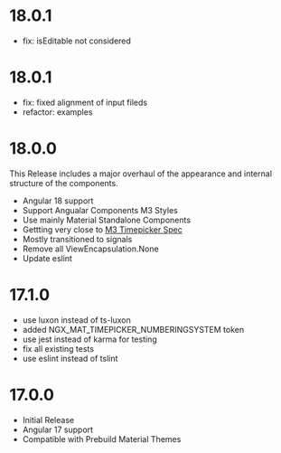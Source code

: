 # 18.0.1

- fix: isEditable not considered

# 18.0.1

- fix: fixed alignment of input fileds
- refactor: examples

# 18.0.0

This Release includes a major overhaul of the appearance and internal structure of the components.

- Angular 18 support
- Support Angualar Components M3 Styles
- Use mainly Material Standalone Components
- Gettting very close to [M3 Timepicker Spec](https://m3.material.io/components/time-pickers/specs)
- Mostly transitioned to signals
- Remove all ViewEncapsulation.None
- Update eslint

# 17.1.0

- use luxon instead of ts-luxon
- added NGX_MAT_TIMEPICKER_NUMBERINGSYSTEM token
- use jest instead of karma for testing
- fix all existing tests
- use eslint instead of tslint

# 17.0.0

- Initial Release
- Angular 17 support
- Compatible with Prebuild Material Themes
